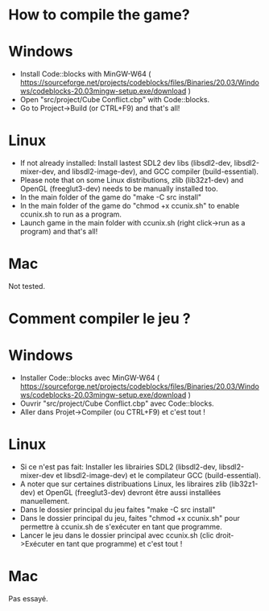 # How to compile the game?

# Windows
- Install Code::blocks with MinGW-W64 ( https://sourceforge.net/projects/codeblocks/files/Binaries/20.03/Windows/codeblocks-20.03mingw-setup.exe/download )
- Open "src/project/Cube Conflict.cbp" with Code::blocks.
- Go to Project->Build (or CTRL+F9) and that's all!

# Linux
- If not already installed: Install lastest SDL2 dev libs (libsdl2-dev, libsdl2-mixer-dev, and libsdl2-image-dev), and GCC compiler (build-essential).
- Please note that on some Linux distributions, zlib (lib32z1-dev) and OpenGL (freeglut3-dev) needs to be manually installed too.
- In the main folder of the game do "make -C src install"
- In the main folder of the game do "chmod +x ccunix.sh" to enable ccunix.sh to run as a program.
- Launch game in the main folder with ccunix.sh (right click->run as a program) and that's all!

# Mac
Not tested.


# Comment compiler le jeu ?

# Windows
- Installer Code::blocks avec MinGW-W64 ( https://sourceforge.net/projects/codeblocks/files/Binaries/20.03/Windows/codeblocks-20.03mingw-setup.exe/download )
- Ouvrir "src/project/Cube Conflict.cbp" avec Code::blocks.
- Aller dans Projet->Compiler (ou CTRL+F9) et c'est tout !

# Linux
- Si ce n'est pas fait: Installer les librairies SDL2 (libsdl2-dev, libsdl2-mixer-dev et libsdl2-image-dev) et le compilateur GCC (build-essential).
- A noter que sur certaines distribuations Linux, les libraires zlib (lib32z1-dev) et OpenGL (freeglut3-dev) devront être aussi installées manuellement.
- Dans le dossier principal du jeu faites "make -C src install"
- Dans le dossier principal du jeu, faites "chmod +x ccunix.sh" pour permettre à ccunix.sh de s'exécuter en tant que programme.
- Lancer le jeu dans le dossier principal avec ccunix.sh (clic droit->Exécuter en tant que programme) et c'est tout !

# Mac
Pas essayé.